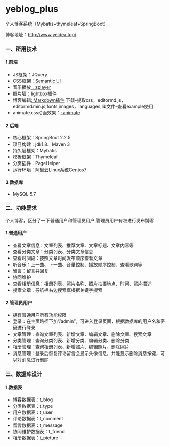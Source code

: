 # yeblog_plus
个人博客系统（Mybatis+thymeleaf+SpringBoot）

博客地址：http://www.yeidea.top/

### 一、所用技术
#### 1.前端
- JS框架：JQuery
- CSS框架：[Semantic UI](https://semantic-ui.com/)
- 音乐播放[：zplayer](https://gitee.com/supperzh/zplayer)
- 照片墙[：lightbox插件](https://github.com/JavaScript-Kit/jkresponsivegallery)
- 博客编辑[: Markdown插件](https://pandao.github.io/editor.md/) 下载-提取css，editormd.js，editormd.min.js,fonts,images，languages,lib文件-查看example使用
- animate.css动画效果：[: animate](https://daneden.github.io/animate.css/)
#### 2.后端
- 核心框架：SpringBoot 2.2.5
- 项目构建：jdk1.8、Maven 3
- 持久层框架：Mybatis
- 模板框架：Thymeleaf
- 分页插件：PageHelper
- 运行环境：阿里云Linux系统Centos7

#### 3.数据库
- MySQL 5.7

### 二、功能需求
个人博客，区分了一下普通用户和管理员用户,管理员用户有权进行发布博客

#### 1.普通用户
- 查看文章信息：文章列表、推荐文章、文章标题、文章内容等
- 查看分类文章：分类列表、分类文章信息
- 查看时间段：按照文章时间发布顺序查看文章
- 听音乐：上一曲、下一曲、音量控制、播放顺序控制、查看歌词等
- 留言：留言并回复
- 协同维护
- 查看相册信息：相册列表、照片名称、照片拍摄地点、时间、照片描述
- 搜索文章：导航栏右边搜索框根据关键字搜索
#### 2.管理员用户
- 拥有普通用户所有功能权限
- 登录：在主页路径下加“/admin”，可进入登录页面，根据数据库的用户名和密码进行登录
- 文章管理：查询文章列表、新增文章、编辑文章、删除文章、搜索文章
- 分类管理：查询分类列表、新增分类、编辑分类、删除分类
- 相册管理：查询相册列表、新增照片、编辑照片、删除照片
- 消息管理：登录后恢复评论留言会显示头像信息，并能显示删除消息按键，可以对消息进行删除

### 三、数据库设计

#### 1.数据表
- 博客数据表：t_blog
- 分类数据表：t_type
- 用户数据表：t_user
- 评论数据表：t_comment
- 留言数据表：t_message
- 协同维护数据表：t_friend
- 相册数据表：t_picture
